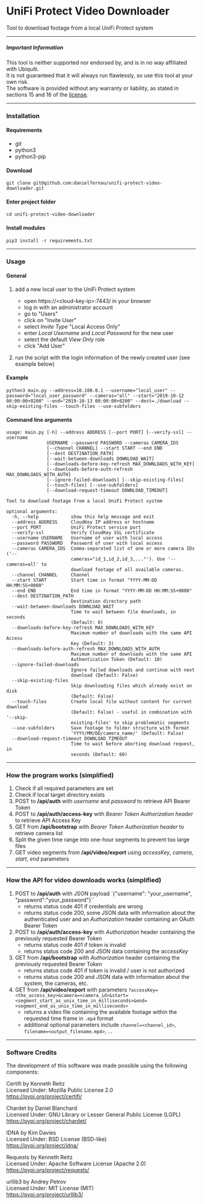 # UniFi Protect Video Downloader
Tool to download footage from a local UniFi Protect system

---

##### Important Information
This tool is neither supported nor endorsed by, and is in no way affiliated with Ubiquiti.  
It is not guaranteed that it will always run flawlessly, so use this tool at your own risk.  
The software is provided without any warranty or liability, as stated in sections 15 and 16 of the [license](LICENSE).  

---

### Installation
#### Requirements
- git
- python3
- python3-pip

#### Download  
`git clone git@github.com:danielfernau/unifi-protect-video-downloader.git`

#### Enter project folder  
`cd unifi-protect-video-downloader`

#### Install modules  
`pip3 install -r requirements.txt`

---

### Usage
#### General
1. add a new local user to the UniFi Protect system
    - open https://\<cloud-key-ip\>:7443/ in your browser
    - log in with an administrator account
    - go to "Users"
    - click on "Invite User"
    - select _Invite Type_ "Local Access Only"
    - enter _Local Username_ and _Local Password_ for the new user
    - select the default _View Only_ role
    - click "Add User"
    
2. run the script with the login information of the newly created user (see example below)

#### Example  
`python3 main.py --address=10.100.0.1 --username="local_user" --password="local_user_password" --cameras="all" --start="2019-10-12 00:00:00+0200" --end="2019-10-13 00:00:00+0200" --dest=./download --skip-existing-files --touch-files --use-subfolders`

#### Command line arguments
```
usage: main.py [-h] --address ADDRESS [--port PORT] [--verify-ssl] --username
               USERNAME --password PASSWORD --cameras CAMERA_IDS
               [--channel CHANNEL] --start START --end END
               [--dest DESTINATION_PATH]
               [--wait-between-downloads DOWNLOAD_WAIT]
               [--downloads-before-key-refresh MAX_DOWNLOADS_WITH_KEY]
               [--downloads-before-auth-refresh MAX_DOWNLOADS_WITH_AUTH]
               [--ignore-failed-downloads] [--skip-existing-files]
               [--touch-files] [--use-subfolders]
               [--download-request-timeout DOWNLOAD_TIMEOUT]

Tool to download footage from a local UniFi Protect system

optional arguments:
  -h, --help            show this help message and exit
  --address ADDRESS     CloudKey IP address or hostname
  --port PORT           UniFi Protect service port
  --verify-ssl          Verify CloudKey SSL certificate
  --username USERNAME   Username of user with local access
  --password PASSWORD   Password of user with local access
  --cameras CAMERA_IDS  Comma-separated list of one or more camera IDs ('--
                        cameras="id_1,id_2,id_3,..."'). Use '--cameras=all' to
                        download footage of all available cameras.
  --channel CHANNEL     Channel
  --start START         Start time in format "YYYY-MM-DD HH:MM:SS+0000"
  --end END             End time in format "YYYY-MM-DD HH:MM:SS+0000"
  --dest DESTINATION_PATH
                        Destination directory path
  --wait-between-downloads DOWNLOAD_WAIT
                        Time to wait between file downloads, in seconds
                        (Default: 0)
  --downloads-before-key-refresh MAX_DOWNLOADS_WITH_KEY
                        Maximum number of downloads with the same API Access
                        Key (Default: 3)
  --downloads-before-auth-refresh MAX_DOWNLOADS_WITH_AUTH
                        Maximum number of downloads with the same API
                        Authentication Token (Default: 10)
  --ignore-failed-downloads
                        Ignore failed downloads and continue with next
                        download (Default: False)
  --skip-existing-files
                        Skip downloading files which already exist on disk
                        (Default: False)
  --touch-files         Create local file without content for current download
                        (Default: False) - useful in combination with '--skip-
                        existing-files' to skip problematic segments
  --use-subfolders      Save footage to folder structure with format
                        'YYYY/MM/DD/camera_name/' (Default: False)
  --download-request-timeout DOWNLOAD_TIMEOUT
                        Time to wait before aborting download request, in
                        seconds (Default: 60)
```

---

### How the program works (simplified)
1. Check if all required parameters are set
2. Check if local target directory exists
3. POST to **/api/auth** with _username_ and _password_ to retrieve API Bearer Token
4. POST to **/api/auth/access-key** with _Bearer Token Authorization header_ to retrieve API Access Key
5. GET from **/api/bootstrap** with _Bearer Token Authorization header_ to retrieve camera list
6. Split the given time range into one-hour segments to prevent too large files
7. GET video segments from **/api/video/export** using _accessKey_, _camera_, _start_, _end_ parameters

---

### How the API for video downloads works (simplified)
1. POST to **/api/auth** with JSON payload `{"username": "your_username", "password":"your_password"}``
    - returns status code 401 if credentials are wrong
    - returns status code 200, some JSON data with information about the authenticated user and an _Authorization_ header containing an OAuth Bearer Token
2. POST to **/api/auth/access-key** with _Authorization_ header containing the previously requested Bearer Token
    - returns status code 401 if token is invalid
    - returns status code 200 and JSON data containing the _accessKey_
3. GET from **/api/bootstrap**  with _Authorization_ header containing the previously requested Bearer Token
    - returns status code 401 if token is invalid / user is not authorized
    - returns status code 200 and JSON data with information about the system, the cameras, etc.
4. GET from **/api/video/export** with parameters `?accessKey=<the_access_key>&camera=<camera_id>&start=<segment_start_as_unix_time_in_milliseconds>&end=<segment_end_as_unix_time_in_milliseconds>`
    - returns a video file containing the available footage within the requested time frame in `.mp4` format
    - additional optional parameters include `channel=<channel_id>`, `filename=<output_filename.mp4>`, ...

---

### Software Credits
The development of this software was made possible using the following components:  
  
Certifi by Kenneth Reitz  
Licensed Under: Mozilla Public License 2.0  
https://pypi.org/project/certifi/  
  
Chardet by Daniel Blanchard  
Licensed Under: GNU Library or Lesser General Public License (LGPL)  
https://pypi.org/project/chardet/  
  
IDNA by Kim Davies  
Licensed Under: BSD License (BSD-like)  
https://pypi.org/project/idna/  
  
Requests by Kenneth Reitz  
Licensed Under: Apache Software License (Apache 2.0)  
https://pypi.org/project/requests/  
  
urllib3 by Andrey Petrov  
Licensed Under: MIT License (MIT)  
https://pypi.org/project/urllib3/  
